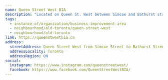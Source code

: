 ```yaml
---
name: Queen Street West BIA
description: "Located on Queen St. West between Simcoe and Bathurst streets in downtown Toronto, the BIA represents over 300 merchants, business owners and property owners. Home to a thriving fashion district with an array of clothing, sewing supplies and fabrics, internationally renowned live music venues showcasing a wide spectrum of artists from rock to jazz music, and food from around the world."
tags:
  - instance-of/organization/business-improvement-area
  - neighbourhood/old-toronto/queen-street-west
  - neighbourhood/old-toronto
link: https://queenstwestbia.ca
address:
  streetAddress: Queen Street West from Simcoe Street to Bathurst Street
  addressLocality: Toronto
  addressRegion: ON
social:
  instagram: https://www.instagram.com/queenstreetwest/
  facebook: https://www.facebook.com/QueenStreetWestBIA/
---
```

